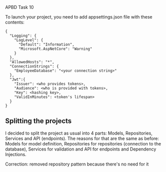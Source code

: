 APBD Task 10

To launch your project, you need to add appsettings.json file with these contents:
```
{
  "Logging": {
    "LogLevel": {
      "Default": "Information",
      "Microsoft.AspNetCore": "Warning"
    }
  },
  "AllowedHosts": "*",
  "ConnectionStrings": {
    "EmployeeDatabase": "<your connection string>"
  },
  "Jwt":{
    "Issuer": <who provides tokens>,
    "Audience": <who is provided with tokens>,
    "Key": <hashing key>,
    "ValidInMinutes": <token's lifespan>
  }
}
```

## Splitting the projects
I decided to split the project as usual into 4 parts: Models, Repositories, Services and API (endpoints). The reasons for that are the same as before: Models for model definition, Repositories for repositories (connection to the database), Services for validation and API for endpoints and Dependency Injections.

Correction: removed repository pattern because there's no need for it
